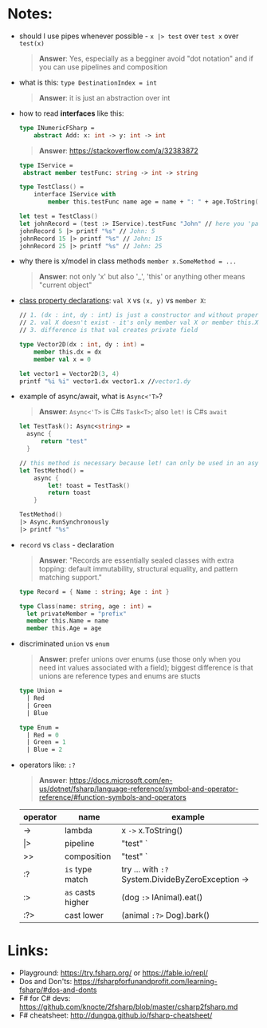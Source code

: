 # Notes:

- should I use pipes whenever possible - `x |> test` over `test x` over `test(x)`

  > **Answer**: Yes, especially as a begginer avoid "dot notation" and if you can use pipelines and composition

- what is this: `type DestinationIndex = int`

  > **Answer**: it is just an abstraction over int

- how to read **interfaces** like this:

  ```fsharp
  type INumericFSharp =
      abstract Add: x: int -> y: int -> int
  ```

  > **Answer**: https://stackoverflow.com/a/32383872

  ```fsharp
  type IService =
   abstract member testFunc: string -> int -> string

  type TestClass() =
      interface IService with
          member this.testFunc name age = name + ": " + age.ToString()

  let test = TestClass()
  let johnRecord = (test :> IService).testFunc "John" // here you 'partially applied John to testFunc
  johnRecord 5 |> printf "%s" // John: 5
  johnRecord 15 |> printf "%s" // John: 15
  johnRecord 25 |> printf "%s" // John: 25
  ```

- why there is x/model in class methods `member x.SomeMethod = ...`

  > **Answer**: not only 'x' but also '\_', 'this' or anything other means "current object"

- [class property declarations](https://stackoverflow.com/questions/24840948/when-should-i-use-let-member-val-and-member-this): `val X` vs `(x, y)` vs `member X`:

  ```fsharp
  // 1. (dx : int, dy : int) is just a constructor and without properties it's useless
  // 2. val X doesn't exist - it's only member val X or member this.X and both are similar (e.g. read-only by default)
  // 3. difference is that val creates private field

  type Vector2D(dx : int, dy : int) =
      member this.dx = dx
      member val x = 0

  let vector1 = Vector2D(3, 4)
  printf "%i %i" vector1.dx vector1.x //vector1.dy
  ```

- example of async/await, what is `Async<'T>`?

  > **Answer**: `Async<'T>` is C#s `Task<T>`; also `let!` is C#s `await`

  ```fsharp
  let TestTask(): Async<string> =
    async {
        return "test"
    }

  // this method is necessary because let! can only be used in an async method
  let TestMethod() =
      async {
          let! toast = TestTask()
          return toast
      }

  TestMethod()
  |> Async.RunSynchronously
  |> printf "%s"
  ```

- `record` vs `class` - declaration

  > **Answer**: "Records are essentially sealed classes with extra topping: default immutability, structural equality, and pattern matching support."

  ```fsharp
  type Record = { Name : string; Age : int }

  type Class(name: string, age : int) =
    let privateMember = "prefix"
    member this.Name = name
    member this.Age = age
  ```

- discriminated `union` vs `enum`

  > **Answer**: prefer unions over enums (use those only when you need int values associated with a field); biggest difference is that unions are reference types and enums are stucts

  ```fsharp
  type Union =
    | Red
    | Green
    | Blue

  type Enum =
    | Red = 0
    | Green = 1
    | Blue = 2
  ```

- operators like: `:?`

  > **Answer**: https://docs.microsoft.com/en-us/dotnet/fsharp/language-reference/symbol-and-operator-reference/#function-symbols-and-operators

  | operator | name              | example                                           |
  | -------- | ----------------- | ------------------------------------------------- |
  | ->       | lambda            | x `->` x.ToString()                               |
  | \|>      | pipeline          | "test" `|>` toLower `|>` printf                   |
  | >>       | composition       | "test" `|>` (toLower `>>` printf)                 |
  | :?       | `is` type match   | try ... with `:?` System.DivideByZeroException -> |
  | :>       | `as` casts higher | (dog `:>` IAnimal).eat()                          |
  | :?>      | cast lower        | (animal `:?>` Dog).bark()                         |

# Links:

- Playground: https://try.fsharp.org/ or https://fable.io/repl/
- Dos and Don'ts: https://fsharpforfunandprofit.com/learning-fsharp/#dos-and-donts
- F# for C# devs: https://github.com/knocte/2fsharp/blob/master/csharp2fsharp.md
- F# cheatsheet: http://dungpa.github.io/fsharp-cheatsheet/
